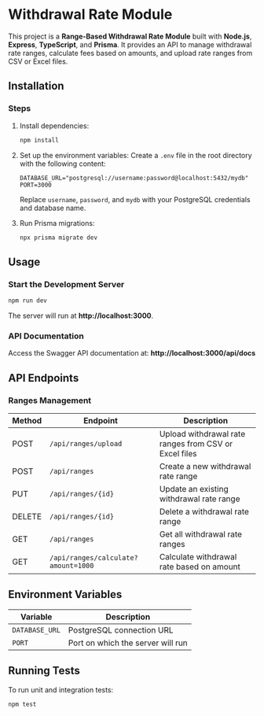 # Withdrawal Rate Module

This project is a **Range-Based Withdrawal Rate Module** built with **Node.js**, **Express**, **TypeScript**, and **Prisma**. It provides an API to manage withdrawal rate ranges, calculate fees based on amounts, and upload rate ranges from CSV or Excel files.


## Installation


### Steps


1. Install dependencies:
   ```bash
   npm install
   ```

2. Set up the environment variables:
   Create a `.env` file in the root directory with the following content:
   ```env
   DATABASE_URL="postgresql://username:password@localhost:5432/mydb"
   PORT=3000
   ```
   Replace `username`, `password`, and `mydb` with your PostgreSQL credentials and database name.

3. Run Prisma migrations:
   ```bash
   npx prisma migrate dev
   ```

## Usage

### Start the Development Server
```bash
npm run dev
```
The server will run at **http://localhost:3000**.

### API Documentation
Access the Swagger API documentation at:
**http://localhost:3000/api/docs**

## API Endpoints

### Ranges Management
| Method | Endpoint             | Description                    |
|--------|---------------------|--------------------------------|
| POST   | `/api/ranges/upload` | Upload withdrawal rate ranges from CSV or Excel files |
| POST   | `/api/ranges`       | Create a new withdrawal rate range |
| PUT    | `/api/ranges/{id}`  | Update an existing withdrawal rate range |
| DELETE | `/api/ranges/{id}`  | Delete a withdrawal rate range |
| GET    | `/api/ranges`       | Get all withdrawal rate ranges |
| GET    | `/api/ranges/calculate?amount=1000` | Calculate withdrawal rate based on amount |

## Environment Variables

| Variable       | Description                |
|---------------|---------------------------|
| `DATABASE_URL` | PostgreSQL connection URL |
| `PORT`        | Port on which the server will run |

## Running Tests
To run unit and integration tests:
```bash
npm test
```